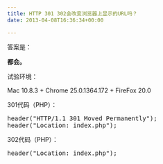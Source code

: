 ```yaml
---
title: HTTP 301 302会改变浏览器上显示的URL吗？
date: 2013-04-08T16:36:34+00:00

---
```

答案是：
  
**都会。**

试验环境：
  
Mac 10.8.3 + Chrome 25.0.1364.172 + FireFox 20.0

301代码（PHP）：

<pre class="brush: perl">header("HTTP/1.1 301 Moved Permanently");
header("Location: index.php");
</pre>

302代码（PHP）：

<pre class="brush: perl">header("Location: index.php");
</pre>

